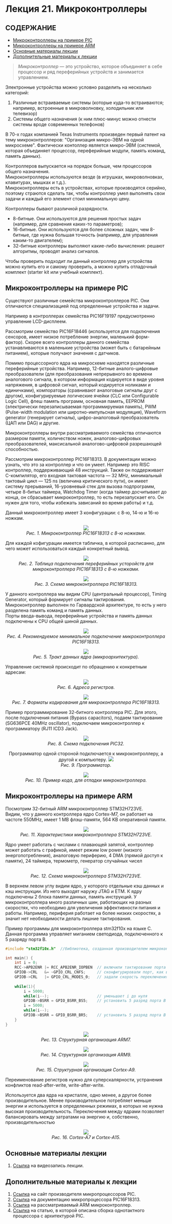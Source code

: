 # Лекция 21. Микроконтроллеры

## СОДЕРЖАНИЕ
* [Микроконтроллеры на примере PIC](#Микроконтроллеры-на-примере-PIC)
* [Микроконтроллеры на примере ARM](#Микроконтроллеры-на-примере-ARM)
* [Основные материалы лекции](#Основные-материалы-лекции)
* [Дополнительные материалы к лекции](#Дополнительные-материалы-к-лекции)

> *Микроконтроллер* — это устройство, которое объединяет в себе процессор и ряд переферийных устройств и занимается управлением. 

Электронные устройства можно условно разделить на несколько категорий:
1. Различные встраиваемые системы (которые куда-то встраиваются; например, встроенные в микроволновку, холодильник или телевизор)
2. Системы общего назначения (к ним плюс-минус можно отнести системы вроде современных телефонов)

В 70-х годах компанией Texas Instruments произведен первый патент на тему микроконтроллеров: "Организация микро-ЭВМ на одной микросхеме". Фактически контоллер является микро-ЭВМ (системой, которая объединяет процессор, переферийные модули, память команд, память данных).

Контроллеров выпускается на порядок больше, чем процессоров общего назначения.   
Микроконтроллеры используются везде (в игрушках, микроволновках, клавитурах, мышках и т.д.).   
Микроконтроллеры есть в устройствах, которые производятся серийно, поэтому страются сделать так, чтобы контроллер умел выполнять свои задачи и каждый его элемент стоил минимальную цену.

Контроллеры бывают различной разрядности.
- 8-битные. Они используются для решения простых задач (например, для сравнения каких-то параметров);
- 16-битные. Они используются для более сложных задач, чем 8-битные, где нужна большая точность (например, для управления каким-то двигателем);
- 32-битные контроллеры выполяют какие-либо вычисления: решают алгоритмы, проводят анализ сигналов.

Чтобы проверить подходит ли данный контроллер для устройства можно купить его и самому проверить, а можно купить отладочный комплект (starter kit или учебный комплект).

## Микроконтроллеры на примере PIC

Существуют различные семейства микроконтроллеров PIC. Они отличаются специализацией под определенные устройства и задачи.

Например в контроллерах семейства PIC16F19197 предусмотренно управление LCD-дисплеем.

Рассмотрим семейство PIC16F18446 (используется для подключения сенсоров, имеет низкое потребление энергии, маленький форм-фактор). Скорее всего контроллеры данного семейства устанавливаются в маленькие устройства (может быть с батарейным питанием), которые получают значения с датчиков.

Помимо процессорного ядра на микросхеме находятся различные переферийные устройства.
Например, 12-битные аналого-цифровые преобразователи (для преобразования непрерывного во времени аналогового сигнала, в котором информация кодируется в виде уровня напряжения, в цифровой сигнал, который кодируется ноликами и единичками), компораторы (сравнивают аналоговые сигналы друг с другом), конфигурируемые логические ячейки (CLC или Configurable Logic Cell), флеш память программ, основная память, EEPROM (электрически перезаписываемая программируемая память), PWM (Pulse-width modulation или широтно-импульсная модуляция), Waveform generator (генерирует сигналы), цифро-аналоговый преобразователь (ЦАП или DAG) и другие.

Микроконтроллеры внутри рассматриваемого семейства отличаются размером памяти, количеством ножек, аналогово-цифровых преобразователей, максисальной аналогово-цифровой разрешающей способностью.

Рассмотрим микроконтроллер PIC16F18313. В документации можно узнать, что это за контроллер и что он умеет. 
Например это RISC контроллер, поддерживающий 48 инструкций. Также он поддерживает C-компилятор, его входная тактовая частота — 32 MHz, минимальный тактовый цикл — 125 ns (величина критического пути), он имеет систему прерываний, 16-уровневый стек для вызова подпрограмм, четыре 8-битых таймера, Watchdog Timer (когда таймер досчитывает до конца, он сбрасывает микроконтроллер, то есть перезапускает его. Он нужен для того, чтобы избежать зависаний во время работы) и т.д. 

Данный микроконтроллер имеет 3 конфигурации: с 8-ю, 14-ю и 16-ю ножкам.  
<div align="center">

![](../../ПМ/pictures/lecture21/pic1.png)  
*Рис. 1. Микроконтроллер PIC16F18313 с 8-ю ножками.*
</div>

Для каждой кофигурации имеется табличка, в которой расписанно, для чего может использоваться каждый конкретный вывод.  
<div align="center">

![](../../ПМ/pictures/lecture21/pic2.png)  
*Рис. 2. Таблица подключения переферийных усторойств для микроконтроллера PIC16F18313 с 8-ю ножками.*
</div>

<div align="center">

![](../../ПМ/pictures/lecture21/pic3.png)  
*Рис. 3. Схема микроконтроллера PIC16F18313.*
</div>  

У данного контроллера мы видим CPU (центральный процессор), Timing Generator, который формирует сигналы тактирования.   
Микроконтроллер выполнен по Гарвардской архитектуре, то есть у него разделена память команд и память данных.   
Порты ввода-вывода, переферийные устройства и память данных подключены к CPU общей шиной данных.  


<div align="center">

![](../../ПМ/pictures/lecture21/pic4.png)  
*Рис. 4. Рекомендуемое минимальное подключение микроконтроллера PIC16F18313.*
</div>

<div align="center">

![](../../ПМ/pictures/lecture21/pic5.png)  
*Рис. 5. Тракт данных ядра (микроархитектура).*
</div>

Управление системой происходит по обращению к конкретным адресам:  
<div align="center">

![](../../ПМ/pictures/lecture21/pic6.png)  
*Рис. 6. Адреса регистров.*
</div> 

<div align="center">

![](../../ПМ/pictures/lecture21/Pic7.png)  
*Рис. 7. Форматы кодирования для микроконтроллера PIC16F18313.*
</div>

Пример программирование 32-битного контроллера PIC. Для этого, после подключения питания (Bypass capacitors), подаем тактирование (SG636PCE 40MHz oscillator), подключаем микроконтроллер к программатору (RJ11 ICD3 Jack).
<div align="center">

![](../../ПМ/pictures/lecture21/pic8.png)  
*Рис. 8. Схема подключения PIC32.*
</div>  
<div align="center">

Программатор одной стороной подключается к микроконтроллеру, а другой к компьютеру.
![](../../ПМ/pictures/lecture21/pic9.png)  
*Рис. 9. Программатор.*
</div>  
<div align="center">

![](../../ПМ/pictures/lecture21/pic10.png)  
*Рис. 10. Пример кода, для отладки микроконтроллера.*
</div>  

## Микроконтроллеры на примере ARM

Посмотрим 32-битный ARM микроконтроллер STM32H723VE.  
Видим, что у данного контроллера ядро Cortex-M7, он работает на частоте 550MHz, имеет 1 MB флэш-памяти, 564 KB оперативной памяти.
<div align="center">

![](../../ПМ/pictures/lecture21/pic11.png)  
*Рис. 11. Характеристики микроконтроллера STM32H723VE.*
</div>  

Ядро умеет работать с числами с плавающей запятой, контроллер может работать с графикой, имеет режим low power (низкого энергопотребления), аналоговую периферию, 4 DMA (прямой доступ к памяти), 24 таймера, термометр, генератор случайных чисел

<div align="center">

![](../../ПМ/pictures/lecture21/pic12.png)  
*Рис. 12. Схема микроконтроллера STM32H723VE.*
</div>  
В верхнем левом углу видим ядро, у которого отдельные кэш данных и кэш инструкции. Из него выходят наружу JTAG и ETM. К ядру подключены 2 блока памяти данных, память инструкций. У микроконтроллера много различных шин, работающих на разных скоростях, что необходимо для увеличения эффективности питания и работы. Например, периферия работает на более низких скоростях, а значит нет необходимости делать лишние тактирования.  


Пример программы для микроконтроллера stm32f10x на языке C. Данная программа управляет миганием светодиода, подключенного к 5 разряду порта B.  

```C
#include "stm32f10x.h"  //библиотека, созданная производителем микроконтроллеров 

int main() {
    int i = 0;
    RCC->APB2ENR |= RCC_APB2ENR_IOPBEN  // включили тактирование порта B
    GPIOB->CRL   &= ~GPIO_CRL_CNFS;     // сконфигурировали порт, как выходной
    GPIOB->CRL   |= GPIO_CRL_MODES_0;   // задали скорость переключения порта
    
    while(1){
        i = 5000;
        while(i--);                     // уменьшает i до нуля
        GPIOB->BSRR = GPIO_BSRR_BS5;    // установить 5 разряд порта B в единицу
        i = 5000;
        while(i--);
        GPIOB->BSRR = GPIO_BSRR_BR5;    // установить 5 разряд порта B в ноль
    }
}
```  

<div align="center">

![](../../ПМ/pictures/lecture21/pic13.png)  
*Рис. 13. Структурная организация ARM7.*
</div>  

<div align="center">

![](../../ПМ/pictures/lecture21/pic14.png)  
*Рис. 14. Структурная организация ARM9.*
</div>  

<div align="center">

![](../../ПМ/pictures/lecture21/pic15.png)  
*Рис. 15. Структурная организация Cortex-A9.*
</div>  
Переименование регистров нужно для суперскалярности, устранения конфликтов read-after-write, write-after-write.  


Используется два ядра на кристалле, одно менее, а другое более производительное. Менее производительное потребляет меньше энергии и используется в определенных режимах, в которых не нужна высокая производительность. Переключения между ядрами позволяет балансировать между затратами на энергию и, собственно, производительностью
<div align="center">

![](../../ПМ/pictures/lecture21/pic16.png)  
*Рис. 16. Cortex-A7 и Cortex-A15.*
</div>  

## Основные материалы лекции

1. [Ссылка](https://www.youtube.com/watch?v=Z0ohQdYn2VU&list=PL0def37HEo5KHPjwK7A5bd4RJGg4djPVf&index=21) на видеозапись лекции.


## Дополнительные материалы к лекции

1. [Ссылка](https://www.microchip.com/en-us/products/microcontrollers-and-microprocessors/8-bit-mcus/pic-mcus) на сайт производителя микропроцессоров PIC.
2.  [Ссылка](https://ww1.microchip.com/downloads/aemDocuments/documents/MCU08/ProductDocuments/DataSheets/40001799F.pdf) на документацию микропроцессора PIC16F18313. 
3.  [Ссылка](https://www.st.com/en/microcontrollers-microprocessors/stm32h723ve.html) на рассматриваемый ARM микроконтроллер. 
4.  [Ссылка](https://onedrive.live.com/?authkey=%21AIXUSz0MyutL6hs&cid=1FF28DEC684C2C56&id=1FF28DEC684C2C56%2181801&parId=1FF28DEC684C2C56%2181696&o=OneUp) на статью, в которой описана сборка однотактного процессора с архитектурой PIC.

